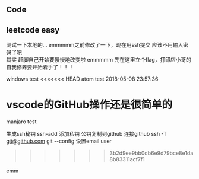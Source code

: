 ﻿## Code
## leetcode easy
测试一下本地的...
emmmmm之前修改了一下，现在用ssh提交  应该不用输入密码了吧  
其实 赶脚自己开始要慢慢地改变啦
emmmmm 先在这里立个flag，打印店小哥的自我修养要开始着手了！！！

windows test
<<<<<<< HEAD
atom test 2018-05-08 23:57:36

vscode的GitHub操作还是很简单的
=======

manjaro test

生成ssh秘钥
ssh-add 添加私钥
公钥复制到github
连接github ssh -T git@github.com
git --config 设置email user


>>>>>>> 3b2d9ee9bb0db6e9d79bce8e1da8b83311acf7f1

emm
